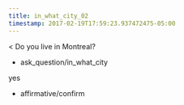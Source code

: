 ```yaml
---
title: in_what_city_02
timestamp: 2017-02-19T17:59:23.937472475-05:00
---
```


< Do you live in Montreal?
* ask_question/in_what_city

yes
* affirmative/confirm
